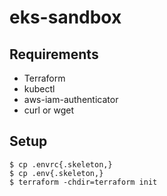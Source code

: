 # eks-sandbox

## Requirements

* Terraform
* kubectl
* aws-iam-authenticator
* curl or wget

## Setup

```
$ cp .envrc{.skeleton,}
$ cp .env{.skeleton,}
$ terraform -chdir=terraform init
```
